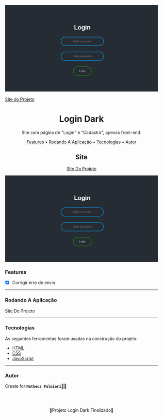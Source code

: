 
<img src="image/imagem.png">

<a href="https://logindark-matheuspalmieri.netlify.app//" target="_blank">Site do Projeto</a>
<!-- Título -->

<h1 align="center">Login Dark</h1>

<!-- Descrição -->

<p align="center">Site com página de "Login" e "Cadastro", apenas front-end.</p>

<!-- Súmario -->

<p align="center">
 <a href="#features">Features</a> •
 <a href="#rodando-a-aplicação">Rodando A Aplicação</a> •
 <a href="#tecnologias">Tecnologias</a> •
 <a href="#autor">Autor</a>
</p>

<!-- Site -->

<h2 align="center">Site</h2>

<p align="center">
 <a href="https://logindark-matheuspalmieri.netlify.app//">Site Do Projeto</a>
</p>

<img src="image/imagem.png" width="1366px" align="center">

<!-- Atualizações -->

### Features

- [x] Corrigir erro de envio

---

### Rodando A Aplicação

<a href="https://logindark-matheuspalmieri.netlify.app//">Site Do Projeto</a>

---

### Tecnologias

As seguintes ferramentas foram usadas na construção do projeto:

- [HTML](https://html.com/)
- [CSS](https://html.com/css/)
- [JavaScript](https://javascript.com/)

---

### Autor

Create for <b>`Matheus Palmieri`</b>👨‍💻

<br>
<br>

<p align="center">🎉Projeto Login Dark Finalizado🚀</p>

